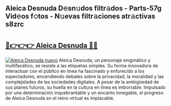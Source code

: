 ## Aleica Desnuda D𝚎sn𝚞dos filtr𝚊dos - Parts-57g Vid𝚎os f𝚘tos - N𝚞evas filtr𝚊ciones atr𝚊ctivas s8zrc

# <h2><a href="http://mbdis2l.tromn.icu/?c=Aleica+Desnuda">🔗👉👉👉 Aleica Desnuda 🔗🔗</a></h2>

[![Aleica Desnuda nuevo](https://i.imgur.com/pEAQMta.gif)](http://mbdis2l.tromn.icu/?c=Aleica+Desnuda)
Aleica Desnuda, un personaje enigmático y multifacético, se resiste a las etiquetas simples. Su forma innovadora de interactuar con el público en línea ha fascinado y enfurecido a los espectadores, encendiendo debates sobre la privacidad, la moralidad y las complejidades de las sociedades digitales. A pesar de la ambigüedad de sus planes futuros, su huella en la cultura en línea es imborrable. Impulsado por una determinación inquebrantable y un encanto innegable, el progreso de Aleica Desnuda en el reino virtual es implacable.
